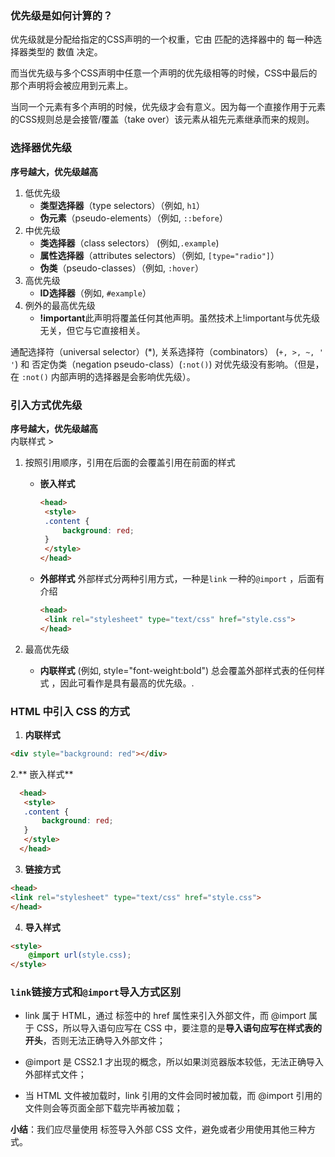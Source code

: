 ### 优先级是如何计算的？

优先级就是分配给指定的CSS声明的一个权重，它由 匹配的选择器中的 每一种选择器类型的 数值 决定。

而当优先级与多个CSS声明中任意一个声明的优先级相等的时候，CSS中最后的那个声明将会被应用到元素上。

当同一个元素有多个声明的时候，优先级才会有意义。因为每一个直接作用于元素的CSS规则总是会接管/覆盖（take over）该元素从祖先元素继承而来的规则。

### 选择器优先级

**序号越大，优先级越高**

1. 低优先级
   * **类型选择器**（type selectors）（例如, `h1`）
   * **伪元素**（pseudo-elements）（例如, `::before`）
2. 中优先级
   * **类选择器**（class selectors） \(例如,`.example`\)
   * **属性选择器**（attributes selectors）（例如, `[type="radio"]`）
   * **伪类**（pseudo-classes）（例如, `:hover`）
3. 高优先级
   * **ID选择器**（例如, `#example`）
4. 例外的最高优先级
   * **!important**此声明将覆盖任何其他声明。虽然技术上!important与优先级无关，但它与它直接相关。

通配选择符（universal selector）\(\*\), 关系选择符（combinators） \(`+, >, ~, ' '`\)  和 否定伪类（negation pseudo-class）\(`:not()`\) 对优先级没有影响。（但是，在 `:not()` 内部声明的选择器是会影响优先级）。

### 引入方式优先级

**序号越大，优先级越高**  
内联样式 &gt;   
1. 按照引用顺序，引用在后面的会覆盖引用在前面的样式

      * **嵌入样式**
      
        ```html
        <head>
         <style>
         .content {
             background: red;
         }
         </style>
        </head>
        ```
      
      * **外部样式** 外部样式分两种引用方式，一种是`link` 一种的`@import` ，后面有介绍
      
        ```html
        <head>
         <link rel="stylesheet" type="text/css" href="style.css">
        </head>
        ```
2. 最高优先级
   * **内联样式** \(例如, style="font-weight:bold"\) 总会覆盖外部样式表的任何样式 ，因此可看作是具有最高的优先级。.

### HTML 中引入 CSS 的方式

1. **内联样式**


```html
<div style="background: red"></div>
```


2.** 嵌入样式**
```html
  <head>
   <style>
   .content {
       background: red;
   }
   </style>
  </head>
```


3. **链接方式**
```html
<head>
<link rel="stylesheet" type="text/css" href="style.css">
</head>
```
4. **导入样式**


```html
<style>
    @import url(style.css);
</style>
```
### `link`链接方式和`@import`导入方式区别

* link 属于 HTML，通过 <link> 标签中的 href 属性来引入外部文件，而 @import 属于 CSS，所以导入语句应写在 CSS 中，要注意的是**导入语句应写在样式表的开头**，否则无法正确导入外部文件；

* @import 是 CSS2.1 才出现的概念，所以如果浏览器版本较低，无法正确导入外部样式文件；

* 当 HTML 文件被加载时，link 引用的文件会同时被加载，而 @import 引用的文件则会等页面全部下载完毕再被加载；

**小结**：我们应尽量使用 <link> 标签导入外部 CSS 文件，避免或者少用使用其他三种方式。


